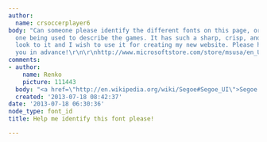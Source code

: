 ```yaml
---
author:
  name: crsoccerplayer6
body: "Can someone please identify the different fonts on this page, or at least the
  one being used to describe the games. It has such a sharp, crisp, and professional
  look to it and I wish to use it for creating my new website. Please help. Thank
  you in advance!\r\n\r\nhttp://www.microsoftstore.com/store/msusa/en_US/html/pbPage.List/ThemeID.33363200/parentCategoryID.64484500/categoryID.64724100\r\n\r\n"
comments:
- author:
    name: Renko
    picture: 111443
  body: "<a href=\"http://en.wikipedia.org/wiki/Segoe#Segoe_UI\">Segoe UI</a>. \r\n\r\n[img:sites/default/files/old-images/segoe_ui_3794.png]"
  created: '2013-07-18 08:42:37'
date: '2013-07-18 06:30:36'
node_type: font_id
title: Help me identify this font please!

---
```

